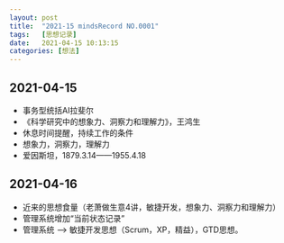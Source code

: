 ```yaml
---
layout: post
title:  "2021-15 mindsRecord NO.0001"
tags:   [思想记录]
date:   2021-04-15 10:13:15
categories: [想法]
---
```

## 2021-04-15
- 事务型统括AI拉斐尔
- 《科学研究中的想象力、洞察力和理解力》，王鸿生
- 休息时间提醒，持续工作的条件
- 想象力，洞察力，理解力
- 爱因斯坦，1879.3.14——1955.4.18

## 2021-04-16
- 近来的思想食量（老萧做生意4讲，敏捷开发，想象力、洞察力和理解力）
- 管理系统增加“当前状态记录”
- 管理系统 ——> 敏捷开发思想（Scrum，XP，精益），GTD思想。
